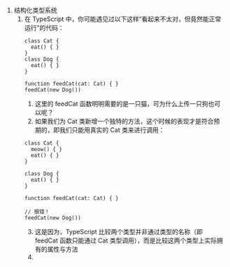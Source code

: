 1. 结构化类型系统
   1. 在 TypeScript 中，你可能遇见过以下这样“看起来不太对，但竟然能正常运行”的代码：
      ```
      class Cat {
        eat() { }
      }
      class Dog {
        eat() { }
      }

      function feedCat(cat: Cat) { }
      feedCat(new Dog())
      ```
      1. 这里的 feedCat 函数明明需要的是一只猫，可为什么上传一只狗也可以呢？
      2. 如果我们为 Cat 类新增一个独特的方法，这个时候的表现才是符合预期的，即我们只能用真实的 Cat 类来进行调用：
      ```
      class Cat {
        meow() { }
        eat() { }
      }

      class Dog {
        eat() { }
      }

      function feedCat(cat: Cat) { }

      // 报错！
      feedCat(new Dog())
      ```
      3. 这是因为，TypeScript 比较两个类型并非通过类型的名称（即 feedCat 函数只能通过 Cat 类型调用），而是比较这两个类型上实际拥有的属性与方法
      4. 